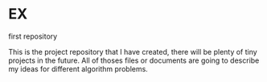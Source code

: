 # EX
first repository

This is the project repository that I have created, there will be plenty of tiny projects in the future.
All of thoses files or documents are going to describe my ideas for different algorithm problems.
